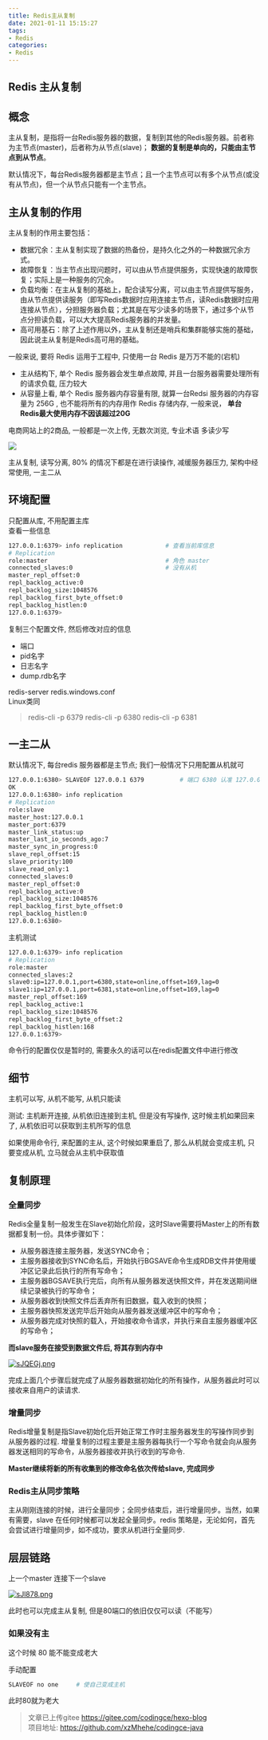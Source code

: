 ```yaml
---
title: Redis主从复制
date: 2021-01-11 15:15:27
tags:
- Redis
categories: 
- Redis
---
```


## Redis 主从复制

## 概念
主从复制，是指将一台Redis服务器的数据，复制到其他的Redis服务器。前者称为主节点(master)，后者称为从节点(slave)； **数据的复制是单向的，只能由主节点到从节点**。

默认情况下，每台Redis服务器都是主节点；且一个主节点可以有多个从节点(或没有从节点)，但一个从节点只能有一个主节点。

## 主从复制的作用
主从复制的作用主要包括：

- 数据冗余：主从复制实现了数据的热备份，是持久化之外的一种数据冗余方式。
- 故障恢复：当主节点出现问题时，可以由从节点提供服务，实现快速的故障恢复；实际上是一种服务的冗余。
- 负载均衡：在主从复制的基础上，配合读写分离，可以由主节点提供写服务，由从节点提供读服务（即写Redis数据时应用连接主节点，读Redis数据时应用连接从节点），分担服务器负载；尤其是在写少读多的场景下，通过多个从节点分担读负载，可以大大提高Redis服务器的并发量。
- 高可用基石：除了上述作用以外，主从复制还是哨兵和集群能够实施的基础，因此说主从复制是Redis高可用的基础。

一般来说, 要将 Redis 运用于工程中, 只使用一台 Redis 是万万不能的(宕机)
- 主从结构下, 单个 Redis 服务器会发生单点故障, 并且一台服务器需要处理所有的请求负载, 压力较大
- 从容量上看, 单个 Redis 服务器内存容量有限, 就算一台Redsi 服务器的内存容量为 256G , 也不能将所有的内存用作 Redis 存储内存, 一般来说， **单台Redis最大使用内存不因该超过20G**

电商网站上的2商品, 一般都是一次上传, 无数次浏览, 专业术语 多读少写

![](https://image.codingce.com.cn/rzhucong.png)

主从复制, 读写分离, 80% 的情况下都是在进行读操作, 减缓服务器压力, 架构中经常使用, 一主二从



## 环境配置
只配置从库, 不用配置主库    
查看一些信息
```bash
127.0.0.1:6379> info replication            # 查看当前库信息
# Replication
role:master                                 # 角色 master
connected_slaves:0                          # 没有从机
master_repl_offset:0
repl_backlog_active:0
repl_backlog_size:1048576
repl_backlog_first_byte_offset:0
repl_backlog_histlen:0
127.0.0.1:6379>
```


复制三个配置文件, 然后修改对应的信息
- 端口
- pid名字
- 日志名字
- dump.rdb名字

redis-server redis.windows.conf      
Linux类同

>redis-cli -p 6379
>redis-cli -p 6380
>redis-cli -p 6381

## 一主二从
默认情况下, 每台redis 服务器都是主节点; 我们一般情况下只用配置从机就可

```bash
127.0.0.1:6380> SLAVEOF 127.0.0.1 6379          # 端口 6380 认准 127.0.0.1 6379 为主
OK
127.0.0.1:6380> info replication
# Replication
role:slave
master_host:127.0.0.1
master_port:6379
master_link_status:up
master_last_io_seconds_ago:7
master_sync_in_progress:0
slave_repl_offset:15
slave_priority:100
slave_read_only:1
connected_slaves:0
master_repl_offset:0
repl_backlog_active:0
repl_backlog_size:1048576
repl_backlog_first_byte_offset:0
repl_backlog_histlen:0
127.0.0.1:6380> 
```

主机测试
```bash
127.0.0.1:6379> info replication
# Replication
role:master
connected_slaves:2
slave0:ip=127.0.0.1,port=6380,state=online,offset=169,lag=0
slave1:ip=127.0.0.1,port=6381,state=online,offset=169,lag=0
master_repl_offset:169
repl_backlog_active:1
repl_backlog_size:1048576
repl_backlog_first_byte_offset:2
repl_backlog_histlen:168
127.0.0.1:6379>  
```




命令行的配置仅仅是暂时的, 需要永久的话可以在redis配置文件中进行修改

## 细节
主机可以写, 从机不能写, 从机只能读

测试: 主机断开连接, 从机依旧连接到主机, 但是没有写操作, 这时候主机如果回来了, 从机依旧可以获取到主机所写的信息


如果使用命令行, 来配置的主从, 这个时候如果重启了, 那么从机就会变成主机, 只要变成从机, 立马就会从主机中获取值

## 复制原理
### 全量同步
Redis全量复制一般发生在Slave初始化阶段，这时Slave需要将Master上的所有数据都复制一份。具体步骤如下： 
-  从服务器连接主服务器，发送SYNC命令； 
-  主服务器接收到SYNC命名后，开始执行BGSAVE命令生成RDB文件并使用缓冲区记录此后执行的所有写命令； 
-  主服务器BGSAVE执行完后，向所有从服务器发送快照文件，并在发送期间继续记录被执行的写命令； 
-  从服务器收到快照文件后丢弃所有旧数据，载入收到的快照； 
-  主服务器快照发送完毕后开始向从服务器发送缓冲区中的写命令； 
-  从服务器完成对快照的载入，开始接收命令请求，并执行来自主服务器缓冲区的写命令；

**而slave服务在接受到数据文件后, 将其存到内存中**

[![sJQEGj.png](https://s3.ax1x.com/2021/01/12/sJQEGj.png)](https://imgchr.com/i/sJQEGj)

完成上面几个步骤后就完成了从服务器数据初始化的所有操作，从服务器此时可以接收来自用户的读请求.

### 增量同步
Redis增量复制是指Slave初始化后开始正常工作时主服务器发生的写操作同步到从服务器的过程.
增量复制的过程主要是主服务器每执行一个写命令就会向从服务器发送相同的写命令，从服务器接收并执行收到的写命令.

**Master继续将新的所有收集到的修改命名依次传给slave, 完成同步**


### Redis主从同步策略
主从刚刚连接的时候，进行全量同步；全同步结束后，进行增量同步。当然，如果有需要，slave 在任何时候都可以发起全量同步。redis 策略是，无论如何，首先会尝试进行增量同步，如不成功，要求从机进行全量同步.


## 层层链路
上一个master 连接下一个slave

[![sJl878.png](https://s3.ax1x.com/2021/01/12/sJl878.png)](https://imgchr.com/i/sJl878)

此时也可以完成主从复制, 但是80端口的依旧仅仅可以读（不能写）


### 如果没有主
这个时候 80 能不能变成老大

手动配置
```bash
SLAVEOF no one     # 使自己变成主机
```

此时80就为老大      

>文章已上传gitee https://gitee.com/codingce/hexo-blog   
>项目地址: https://github.com/xzMhehe/codingce-java